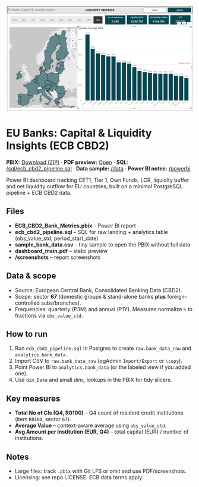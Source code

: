 ![Cover](docs/screenshots/Liquidity%20metrics%20screenshot.png)

# EU Banks: Capital & Liquidity Insights (ECB CBD2)

**PBIX:** [Download (ZIP)](../../releases/latest/download/ECB_CBD2_Bank_Metrics.pbix.zip) ·
**PDF preview:** [Open](docs/EU%20Banks%20_%20Capital%20%26%20Liquidity%20Insights.pdf) ·
**SQL:** [/sql/ecb_cbd2_pipeline.sql](sql/ecb_cbd2_pipeline.sql) ·
**Data sample:** [/data](data/) ·
**Power BI notes:** [/powerbi](powerbi/)

Power BI dashboard tracking CET1, Tier 1, Own Funds, LCR, liquidity buffer and net liquidity outflow for EU countries, built on a minimal PostgreSQL pipeline + ECB CBD2 data.

## Files
- **ECB_CBD2_Bank_Metrics.pbix** – Power BI report
- **ecb_cbd2_pipeline.sql** – SQL for raw landing + analytics table (obs_value_std, period_start_date)
- **sample_bank_data.csv** – tiny sample to open the PBIX without full data
- **dashboard_main.pdf** – static preview
- **/screenshots** – report screenshots

## Data & scope
- Source: European Central Bank, Consolidated Banking Data (CBD2).
- Scope: sector **67** (domestic groups & stand-alone banks **plus** foreign-controlled subs/branches).
- Frequencies: quarterly (P3M) and annual (P1Y). Measures normalize `%` to fractions via `obs_value_std`.

## How to run
1. Run `ecb_cbd2_pipeline.sql` in Postgres to create `raw.bank_data_raw` and `analytics.bank_data`.
2. Import CSV to `raw.bank_data_raw` (pgAdmin `Import/Export` or `\copy`).
3. Point Power BI to `analytics.bank_data` (or the labeled view if you added one).
4. Use `dim_Date` and small *dim_* lookups in the PBIX for tidy slicers.

## Key measures
- **Total No of CIs (Q4, R0100)** – Q4 count of resident credit institutions (item `R0100`, sector `67`).
- **Average Value** – context-aware average using `obs_value_std`.
- **Avg Amount per Institution (EUR, Q4)** – total capital (EUR) / number of institutions.

## Notes
- Large files: track `.pbix` with Git LFS or omit and use PDF/screenshots.
- Licensing: see repo LICENSE. ECB data terms apply.
